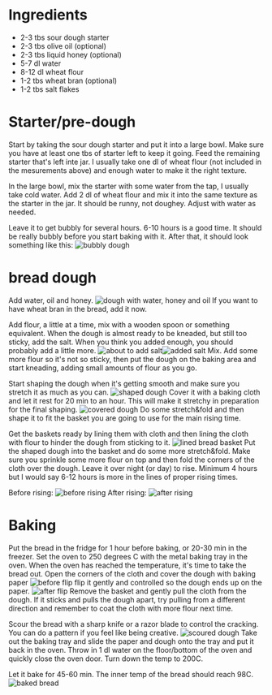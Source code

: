 # Ingredients
* 2-3 tbs sour dough starter
* 2-3 tbs olive oil (optional)
* 2-3 tbs liquid honey (optional)
* 5-7 dl water
* 8-12 dl wheat flour
* 1-2 tbs wheat bran (optional)
* 1-2 tbs salt flakes
# Starter/pre-dough
Start by taking the sour dough starter and put it into a large bowl. Make sure you have at least one tbs of starter left to keep it going. Feed the remaining starter that's left inte jar. I usually take one dl of wheat flour (not included in the mesurements above) and enough water to make it the right texture.

In the large bowl, mix the starter with some water from the tap, I usually take cold water. Add 2 dl of wheat flour and mix it into the same texture as the starter in the jar. It should be runny, not doughey. Adjust with water as needed.  

Leave it to get bubbly for several hours. 6-10 hours is a good time. It should be really bubbly before you start baking with it.
After that, it should look something like this:
![bubbly dough](bread/IMG_7481.JPEG)
# bread dough
Add water, oil and honey.
![dough with water, honey and oil](bread/IMG_7482.JPEG)
If you want to have wheat bran in the bread, add it now. 

Add flour, a little at a time, mix with a wooden spoon or something equivalent. When the dough is almost ready to be kneaded, but still too sticky, add the salt. When you think you added enough, you should probably add a little more.
![about to add salt](bread/IMG_7484.JPEG)![added salt](bread/IMG_7485.JPEG)
Mix. Add some more flour so it's not so sticky, then put the dough on the baking area and start kneading, adding small amounts of flour as you go. 

Start shaping the dough when it's getting smooth and make sure you stretch it as much as you can.
![shaped dough](bread/IMG_7487.JPEG)
Cover it with a baking cloth and let it rest for 20 min to an hour. This will make it stretchy in preparation for the final shaping.
![covered dough](bread/IMG_8032.JPEG)
Do some stretch&fold and then shape it to fit the basket you are going to use for the main rising time.

Get the baskets ready by lining them with cloth and then lining the cloth with flour to hinder the dough from sticking to it. 
![lined bread basket](bread/IMG_7488.JPEG)
Put the shaped dough into the basket and do some more stretch&fold. Make sure you sprinkle some more flour on top and then fold the corners of the cloth over the dough. Leave it over night (or day) to rise. Minimum 4 hours but I would say 6-12 hours is more in the lines of proper rising times.

Before rising:
![before rising](bread/IMG_7489.JPEG)
After rising:
![after rising](bread/IMG_7490.JPEG)
# Baking
Put the bread in the fridge for 1 hour before baking, or 20-30 min in the freezer.
Set the oven to 250 degrees C with the metal baking tray in the oven. 
When the oven has reached the temperature, it's time to take the bread out. Open the corners of the cloth and cover the dough with baking paper
![before flip](bread/IMG_7491.JPEG)
flip it gently and controlled so the dough ends up on the paper. 
![after flip](bread/IMG_7492.JPEG)
Remove the basket and gently pull the cloth from the dough. If it sticks and pulls the dough apart, try pulling from a different direction and remember to coat the cloth with more flour next time.

Scour the bread with a sharp knife or a razor blade to control the cracking. You can do a pattern if you feel like being creative.
![scoured dough](bread/IMG_7493.JPEG)
Take out the baking tray and slide the paper and dough onto the tray and put it back in the oven. Throw in 1 dl water on the floor/bottom of the oven and quickly close the oven door. Turn down the temp to 200C.

Let it bake for 45-60 min. The inner temp of the bread should reach 98C. 
![baked bread](bread/IMG_7496.JPEG)
